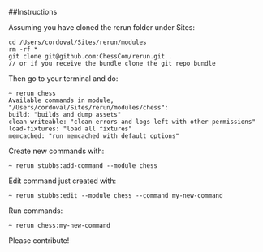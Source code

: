 ##Instructions

Assuming you have cloned the rerun folder under Sites:

```
cd /Users/cordoval/Sites/rerun/modules
rm -rf *
git clone git@github.com:ChessCom/rerun.git .
// or if you receive the bundle clone the git repo bundle
```

Then go to your terminal and do:

```
~ rerun chess
Available commands in module, "/Users/cordoval/Sites/rerun/modules/chess":
build: "builds and dump assets"
clean-writeable: "clean errors and logs left with other permissions"
load-fixtures: "load all fixtures"
memcached: "run memcached with default options"
```

Create new commands with:

```
~ rerun stubbs:add-command --module chess
```

Edit command just created with:

```
~ rerun stubbs:edit --module chess --command my-new-command
```

Run commands:

```
~ rerun chess:my-new-command
```

Please contribute!
